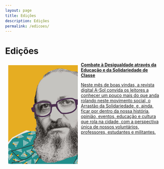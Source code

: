 ```yaml
---
layout: page
title: Edições
description: Edições
permalink: /edicoes/
---
```


<h1> Edições </h1>

<div><a href="http://cursinhoasol.com.br/revista/ed1-editorial/">

<p>
<img src="https://raw.githubusercontent.com/asolgru/revista/master/assets/img/outros/fre.jpeg" style="float:left;width:226px;height:320px;padding: 10px 10px 10px 10px; text-align: justify;color:black;">
<p><strong>Combate à Desigualdade através da Educação e da Solidariedade de Classe</strong></p><p>
Neste mês de boas vindas, a revista digital A-Sol convida os leitores a conhecer um pouco mais do que anda rolando neste movimento social, o Arrastão da Solidariedade, e, ainda, ficar por dentro da nossa história, opinião, eventos, educação e cultura que rola na cidade, com a perspectiva única de nossos voluntários, professores, estudantes e militantes.
</p>
</a></div>

